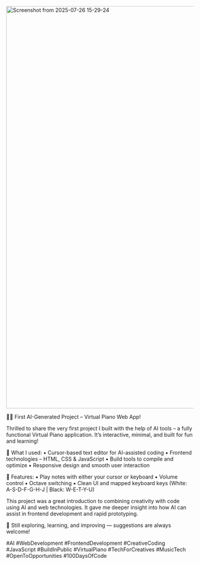 <img width="1920" height="1080" alt="Screenshot from 2025-07-26 15-29-24" src="https://github.com/user-attachments/assets/79591856-4ec1-40df-9178-05548e58878e" />


🎹✨ First AI-Generated Project – Virtual Piano Web App!

Thrilled to share the very first project I built with the help of AI tools – a fully functional Virtual Piano application.
It’s interactive, minimal, and built for fun and learning!

🔧 What I used:
▪️ Cursor-based text editor for AI-assisted coding
▪️ Frontend technologies – HTML, CSS & JavaScript
▪️ Build tools to compile and optimize
▪️ Responsive design and smooth user interaction

🎵 Features:
▪️ Play notes with either your cursor or keyboard
▪️ Volume control
▪️ Octave switching
▪️ Clean UI and mapped keyboard keys (White: A-S-D-F-G-H-J | Black: W-E-T-Y-U)

This project was a great introduction to combining creativity with code using AI and web technologies. It gave me deeper insight into how AI can assist in frontend development and rapid prototyping.

🧠 Still exploring, learning, and improving — suggestions are always welcome!

#AI #WebDevelopment #FrontendDevelopment #CreativeCoding #JavaScript #BuildInPublic #VirtualPiano #TechForCreatives #MusicTech #OpenToOpportunities #100DaysOfCode


